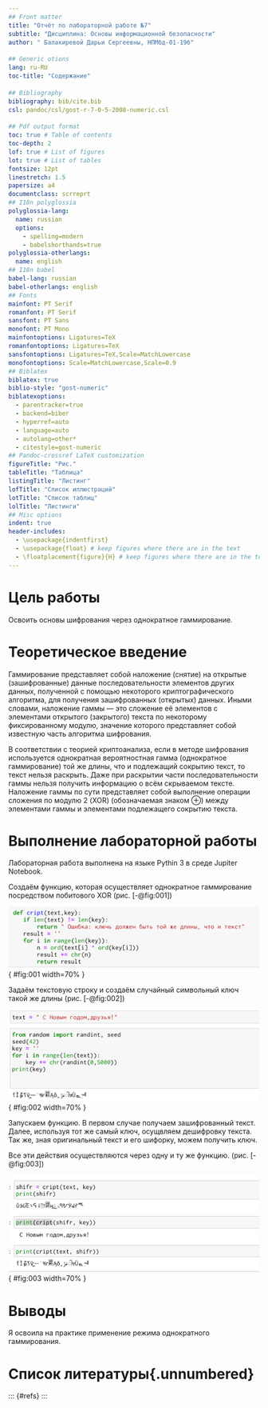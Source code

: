```yaml
---
## Front matter
title: "Отчёт по лабораторной работе №7"
subtitle: "Дисциплина: Основы информационной безопасности"
author: " Балакиревой Дарьи Сергеевны, НПМбд-01-19б"

## Generic otions
lang: ru-RU
toc-title: "Содержание"

## Bibliography
bibliography: bib/cite.bib
csl: pandoc/csl/gost-r-7-0-5-2008-numeric.csl

## Pdf output format
toc: true # Table of contents
toc-depth: 2
lof: true # List of figures
lot: true # List of tables
fontsize: 12pt
linestretch: 1.5
papersize: a4
documentclass: scrreprt
## I18n polyglossia
polyglossia-lang:
  name: russian
  options:
	- spelling=modern
	- babelshorthands=true
polyglossia-otherlangs:
  name: english
## I18n babel
babel-lang: russian
babel-otherlangs: english
## Fonts
mainfont: PT Serif
romanfont: PT Serif
sansfont: PT Sans
monofont: PT Mono
mainfontoptions: Ligatures=TeX
romanfontoptions: Ligatures=TeX
sansfontoptions: Ligatures=TeX,Scale=MatchLowercase
monofontoptions: Scale=MatchLowercase,Scale=0.9
## Biblatex
biblatex: true
biblio-style: "gost-numeric"
biblatexoptions:
  - parentracker=true
  - backend=biber
  - hyperref=auto
  - language=auto
  - autolang=other*
  - citestyle=gost-numeric
## Pandoc-crossref LaTeX customization
figureTitle: "Рис."
tableTitle: "Таблица"
listingTitle: "Листинг"
lofTitle: "Список иллюстраций"
lotTitle: "Список таблиц"
lolTitle: "Листинги"
## Misc options
indent: true
header-includes:
  - \usepackage{indentfirst}
  - \usepackage{float} # keep figures where there are in the text
  - \floatplacement{figure}{H} # keep figures where there are in the text
---
```


# Цель работы

Освоить основы шифрования через однократное гаммирование.

# Теоретическое введение

Гаммирование представляет собой наложение (снятие) на открытые (зашифрованные) данные последовательности элементов других данных, полученной с помощью некоторого криптографического алгоритма, для получения зашифрованных (открытых) данных. Иными словами, наложение
гаммы — это сложение её элементов с элементами открытого (закрытого)
текста по некоторому фиксированному модулю, значение которого представляет собой известную часть алгоритма шифрования.

В соответствии с теорией криптоанализа, если в методе шифрования используется однократная вероятностная гамма (однократное гаммирование)
той же длины, что и подлежащий сокрытию текст, то текст нельзя раскрыть.
Даже при раскрытии части последовательности гаммы нельзя получить информацию о всём скрываемом тексте.
Наложение гаммы по сути представляет собой выполнение операции
сложения по модулю 2 (XOR) (обозначаемая знаком ⊕) между элементами
гаммы и элементами подлежащего сокрытию текста.

# Выполнение лабораторной работы

Лабораторная работа выполнена на языке Pythin 3 в среде Jupiter Notebook.

Создаём функцию, которая осуществляет однократное гаммирование посредством побитового XOR (рис. [-@fig:001])

![Функция шифрования](image/1.jpg){ #fig:001 width=70% }

Задаём текстовую строку и создаём случайный символьный ключ такой же длины (рис. [-@fig:002])

![Исходные данные](image/2.jpg){ #fig:002 width=70% }

Запускаем функцию. В первом случае получаем зашифрованный текст. 
Далее, используя тот же самый ключ, осущвляем дешифровку текста.
Так же, зная оригинальный текст и его шифорку, можем получить ключ.

Все эти действия осуществляются через одну и ту же функцию. (рис. [-@fig:003])

![Результат работы программы](image/3.jpg){ #fig:003 width=70% }

# Выводы

Я освоила на практике применение режима однократного гаммирования.

# Список литературы{.unnumbered}

::: {#refs}
:::
